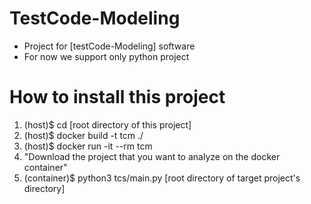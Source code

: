 # TestCode-Modeling
* Project for [testCode-Modeling] software
* For now we support only python project

# How to install this project
1. (host)$ cd [root directory of this project]
2. (host)$ docker build -t tcm ./
3. (host)$ docker run -it --rm tcm
4. "Download the project that you want to analyze on the docker container"
5. (container)$ python3 tcs/main.py [root directory of target project's directory] 

<!--
# How to Use it
1. Move your APK that want you to analyze to [./data] directory
   (in this case, your APK name should not have whitespace (' ') !!)
2. $ docker run -it --rm -v [host APK directory path]:/root/workDir/data android-analyzer
3. Open another terminal to extract log file from docker container
   $ docker cp [CONTAINER_ID]:/root/results/methodLists/ [host_dir_path_to_save_extracted_data]
-->
